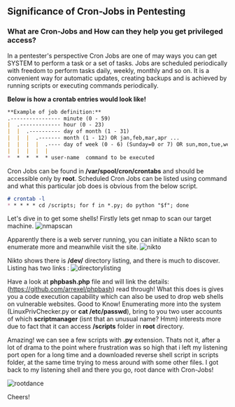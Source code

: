 ## Significance of Cron-Jobs in Pentesting

### What are Cron-Jobs and How can they help you get privileged access?

In a pentester's perspective Cron Jobs are one of may ways you can get SYSTEM to perform a task or a set of tasks. Jobs are scheduled periodically with freedom to perform tasks daily, weekly, monthly and so on. It is a convenient way for automatic updates, creating backups and is achieved by running scripts or executing commands periodically. 

**Below is how a crontab entries would look like!**
```markdown
**Example of job definition:**
.---------------- minute (0 - 59)
|  .------------- hour (0 - 23)
|  |  .---------- day of month (1 - 31)
|  |  |  .------- month (1 - 12) OR jan,feb,mar,apr ...
|  |  |  |  .---- day of week (0 - 6) (Sunday=0 or 7) OR sun,mon,tue,wed,thu,fri,sat
|  |  |  |  |
*  *  *  *  * user-name  command to be executed
```
Cron Jobs can be found in **/var/spool/cron/crontabs** and should be accessible only by **root**.
Scheduled Cron Jobs can be listed using command and what this particular job does is obvious from the below script.
```markdown
# crontab -l
* * * * * cd /scripts; for f in *.py; do python "$f"; done
```
Let's dive in to get some shells!
Firstly lets get nmap to scan our target machine.
![nmapscan](https://user-images.githubusercontent.com/22067818/37248477-5fc43250-2527-11e8-9be8-1f4a62115d68.PNG)

Apparently there is a web server running, you can initiate a Nikto scan to enumerate more and meanwhile visit the site.
![nikto](https://user-images.githubusercontent.com/22067818/37248548-29b4779a-2529-11e8-87a1-9566794b1d42.PNG)

Nikto shows there is **/dev/** directory listing, and there is much to discover. Listing has two links :
![directorylisting](https://user-images.githubusercontent.com/22067818/37248580-bfee2da0-2529-11e8-88ca-4062b40ac841.PNG)

Have a look at **phpbash.php** file and will link the details: (https://github.com/arrexel/phpbash) read through!
What this does is gives you a code execution capability which can also be used to drop web shells on vulnerable websites. Good to Know!
Enumerating more into the system (LinuxPrivChecker.py or **cat /etc/passwd**), bring to you two user accounts of which **scriptmanager** (isnt that an unusual name? Hmm) interests more due to fact that it can access **/scripts** folder in **root** directory. 

Amazing! we can see a few scripts with **.py** extension. Thats not it, after a lot of drama to the point where frustration was so high that i left my listening port open for a long time and a downloaded reverse shell script in scripts folder, at the same time trying to mess around with some other files. I got back to my listening shell and there you go, root dance with Cron-Jobs!

![rootdance](https://user-images.githubusercontent.com/22067818/37248686-8bd2b0e2-252c-11e8-8f72-dcebac5c1c12.PNG)

Cheers!
